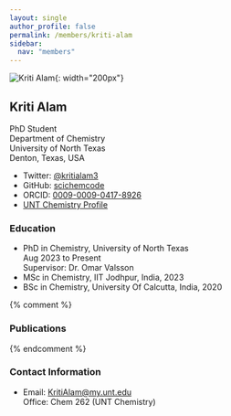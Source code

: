 ```yaml
---
layout: single
author_profile: false
permalink: /members/kriti-alam
sidebar:
  nav: "members"
---
```


![Kriti Alam]({{site.url}}/assets/images/KritiAlam.jpg){: width="200px"}

## Kriti Alam
PhD Student  
Department of Chemistry  
University of North Texas  
Denton, Texas, USA  

* Twitter: [@kritialam3](https://twitter.com/kritialam3)  
* GitHub: [scichemcode](https://github.com/scichemcode)  
* ORCID: [0009-0009-0417-8926](http://orcid.org/0009-0009-0417-8926)  
* [UNT Chemistry Profile](https://chemistry.unt.edu/people/kriti-alam)  

### Education
* PhD in Chemistry, University of North Texas  
  Aug 2023 to Present  
  Supervisor: Dr. Omar Valsson  
* MSc in Chemistry, IIT Jodhpur, India, 2023   
* BSc in Chemistry, University Of Calcutta, India, 2020              

{% comment %}
### Publications
{% endcomment %}

### Contact Information
* Email: [KritiAlam@my.unt.edu](mailto:KritiAlam@my.unt.edu)  
  Office: Chem 262 (UNT Chemistry)
